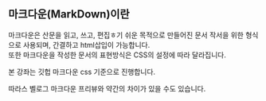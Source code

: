 

## 마크다운(MarkDown)이란

마크다운은 산문을 읽고, 쓰고, 편집ㅎ기 쉬운 목적으로 만들어진 문서 작서을 위한 형식으로 사용되며, 간결하고 html삽입이 가능합니다.    
또한 마크다운을 작성한 문서의 표현방식은 CSS의 설정에 따라 달라집니다.

본 강좌는 깃헙 마크다운 css 기준으로 진행합니다.    



따라스 벨로그 마크다운 프리뷰와 약간의 차이가 있을 수도 있습니다.





